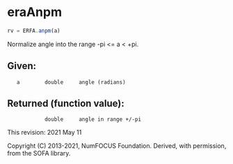 # eraAnpm

```js
rv = ERFA.anpm(a)
```

Normalize angle into the range -pi <= a < +pi.

## Given:
```
   a        double     angle (radians)
```

## Returned (function value):
```
            double     angle in range +/-pi
```

This revision:  2021 May 11

Copyright (C) 2013-2021, NumFOCUS Foundation.
Derived, with permission, from the SOFA library.
